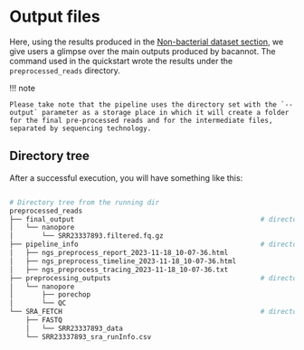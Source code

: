 # Output files

Here, using the results produced in the [Non-bacterial dataset section](non_bacteria.md#), we give users a glimpse over the main outputs produced by bacannot. The command used in the quickstart wrote the results under the `preprocessed_reads` directory.

!!! note

    Please take note that the pipeline uses the directory set with the `--output` parameter as a storage place in which it will create a folder for the final pre-processed reads and for the intermediate files, separated by sequencing technology.

## Directory tree

After a successful execution, you will have something like this:

```bash

# Directory tree from the running dir
preprocessed_reads
├── final_output                                              # directory containing the final results of the data cleaning                   
│   └── nanopore
│       └── SRR23337893.filtered.fq.gz
├── pipeline_info                                             # directory containing the nextflow execution reports
│   ├── ngs_preprocess_report_2023-11-18_10-07-36.html
│   ├── ngs_preprocess_timeline_2023-11-18_10-07-36.html
│   ├── ngs_preprocess_tracing_2023-11-18_10-07-36.txt
├── preprocessing_outputs                                     # directory containing the intermediate files produced by the tools used during pre-processing, and, QC
│   └── nanopore
│       ├── porechop
│       └── QC
└── SRA_FETCH                                                 # directory containing the intermediate files when downloading data from SRA
    ├── FASTQ
    │   └── SRR23337893_data
    └── SRR23337893_sra_runInfo.csv
```
